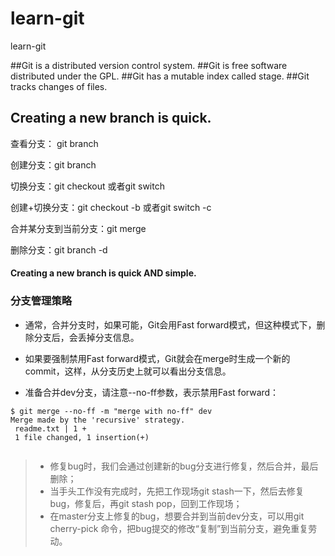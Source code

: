 # learn-git
learn-git

##Git is a distributed version control system.
##Git is free software distributed under the GPL.
##Git has a mutable index called stage.
##Git tracks changes of files.
## Creating a new branch is quick.


查看分支： git branch

创建分支：git branch <name>

切换分支：git checkout <name>或者git switch <name>

创建+切换分支：git checkout -b <name>或者git switch -c <name>

合并某分支到当前分支：git merge <name>

删除分支：git branch -d <name>


#### Creating a new branch is quick AND simple.


### 分支管理策略

* 通常，合并分支时，如果可能，Git会用Fast forward模式，但这种模式下，删除分支后，会丢掉分支信息。

* 如果要强制禁用Fast forward模式，Git就会在merge时生成一个新的commit，这样，从分支历史上就可以看出分支信息。

* 准备合并dev分支，请注意--no-ff参数，表示禁用Fast forward：

```text
$ git merge --no-ff -m "merge with no-ff" dev
Merge made by the 'recursive' strategy.
 readme.txt | 1 +
 1 file changed, 1 insertion(+)


```


> * 修复bug时，我们会通过创建新的bug分支进行修复，然后合并，最后删除；
> * 当手头工作没有完成时，先把工作现场git stash一下，然后去修复bug，修复后，再git stash pop，回到工作现场；
> * 在master分支上修复的bug，想要合并到当前dev分支，可以用git cherry-pick <commit>命令，把bug提交的修改“复制”到当前分支，避免重复劳动。